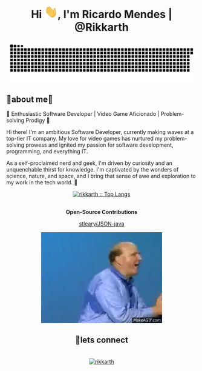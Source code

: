 <h1 align="center">Hi <img width="35" src="waving.gif"/>, I'm Ricardo Mendes | @Rikkarth</h1>

<picture>
   <source media="(prefers-color-scheme: dark)" srcset="https://raw.githubusercontent.com/rikkarth/rikkarth/output/github-contribution-grid-snake-dark.svg">
   <source media="(prefers-color-scheme: light)" srcset="https://raw.githubusercontent.com/rikkarth/rikkarth/output/github-contribution-grid-snake.svg">
   <img alt="github contribution grid snake animation" src="https://raw.githubusercontent.com/rikkarth/rikkarth/output/github-contribution-grid-snake.svg">
</picture>

## 👾about me🤖

🌟 Enthusiastic Software Developer | Video Game Aficionado |
Problem-solving Prodigy 🌟

Hi there! I'm an ambitious Software Developer, currently making waves at a top-tier IT company. My
love for video games has nurtured my problem-solving prowess and ignited my passion for software
development, programming, and everything IT.

As a self-proclaimed nerd and geek, I'm driven by curiosity and an unquenchable thirst for
knowledge. I'm captivated by the wonders of science, nature, and space, and I bring that sense of
awe and exploration to my work in the tech world. 🚀

<p align="center">
   <a href="https://github.com/rikkarth/">
      <img src="https://github-readme-stats.vercel.app/api/top-langs/?username=rikkarth&langs_count=6&theme=gruvbox&layout=compact&hide_border=true" alt="rikkarth :: Top Langs"/>
   </a>
</p>

##

<div align="center">
   <b><p>Open-Source Contributions</p></b>
   <p><a href="https://github.com/stleary/JSON-java">stleary/JSON-java</a></p>
   <img src="developers.gif" alt="meme gif about windows ex-ceo repeating the word developers">
</div>

<h2 align="center">🚀lets connect</h2>

<p align="center">
   <br/>
   <a href="https://www.linkedin.com/in/ricardominamendes/" target="blank">
      <img align="center" src="https://img.shields.io/badge/linkedin-%231DA1F2.svg?style=for-the-badge&logo=linkedin&logoColor=white" alt="rikkarth" height="30"/>
   </a>

##